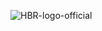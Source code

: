 ![HBR-logo-official](https://user-images.githubusercontent.com/19508013/165677491-ddf6b798-9db0-4e1e-bdf8-e793397e7c98.png)

